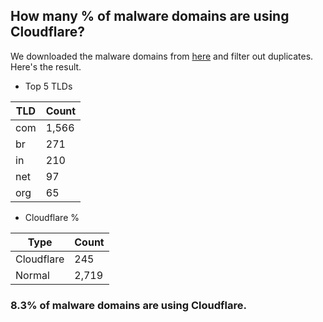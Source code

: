 ## How many % of malware domains are using Cloudflare?


We downloaded the malware domains from [here](https://urlhaus.abuse.ch) and filter out duplicates.
Here's the result.


[//]: # (start replacement)


- Top 5 TLDs

| TLD | Count |
| --- | --- |
| com | 1,566 |
| br | 271 |
| in | 210 |
| net | 97 |
| org | 65 |


- Cloudflare %

| Type | Count |
| --- | --- |
| Cloudflare | 245 |
| Normal | 2,719 |


### 8.3% of malware domains are using Cloudflare.